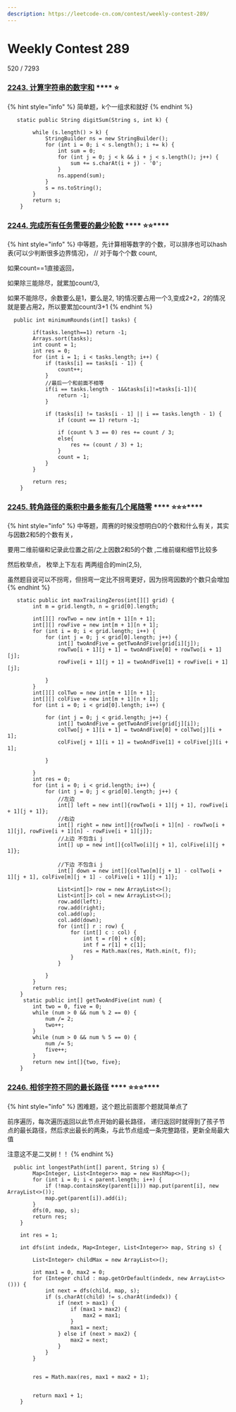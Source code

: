 ```yaml
---
description: https://leetcode-cn.com/contest/weekly-contest-289/
---
```


# Weekly Contest 289

520 / 7293 &#x20;

### [**2243. 计算字符串的数字和**](https://leetcode-cn.com/problems/calculate-digit-sum-of-a-string/) **** :star:

{% hint style="info" %}
简单题，k个一组求和就好
{% endhint %}

```
   static public String digitSum(String s, int k) {

        while (s.length() > k) {
            StringBuilder ns = new StringBuilder();
            for (int i = 0; i < s.length(); i += k) {
                int sum = 0;
                for (int j = 0; j < k && i + j < s.length(); j++) {
                    sum += s.charAt(i + j) - '0';
                }
                ns.append(sum);
            }
            s = ns.toString();
        }
        return s;
    }
```

### [**2244. 完成所有任务需要的最少轮数**](https://leetcode-cn.com/problems/minimum-rounds-to-complete-all-tasks/) **** :star::star:****

{% hint style="info" %}
中等题，先计算相等数字的个数，可以排序也可以hash表(可以少判断很多边界情况)， // 对于每个个数 count,&#x20;

&#x20;如果count==1直接返回，&#x20;

如果除三能除尽，就累加count/3,&#x20;

如果不能除尽，余数要么是1，要么是2, 1的情况要占用一个3,变成2+2，2的情况就是要占用2，所以要累加count/3+1
{% endhint %}

```
  public int minimumRounds(int[] tasks) {

        if(tasks.length==1) return -1;
        Arrays.sort(tasks);
        int count = 1;
        int res = 0;
        for (int i = 1; i < tasks.length; i++) {
            if (tasks[i] == tasks[i - 1]) {
                count++;
            }
            //最后一个和前面不相等
            if(i == tasks.length - 1&&tasks[i]!=tasks[i-1]){
                return -1;
            }

            if (tasks[i] != tasks[i - 1] || i == tasks.length - 1) {
                if (count == 1) return -1;

                if (count % 3 == 0) res += count / 3;
                else{
                    res += (count / 3) + 1;
                }
                count = 1;
            }
        }

        return res;
    }
```

### [**2245. 转角路径的乘积中最多能有几个尾随零**](https://leetcode-cn.com/problems/maximum-trailing-zeros-in-a-cornered-path/) **** :star::star::star:****

{% hint style="info" %}
中等题，周赛的时候没想明白0的个数和什么有关，其实与因数2和5的个数有关，&#x20;

要用二维前缀和记录此位置之前/之上因数2和5的个数 ,二维前缀和细节比较多&#x20;

然后枚举点， 枚举上下左右 两两组合的min(2,5),&#x20;

虽然题目说可以不拐弯，但拐弯一定比不拐弯更好，因为拐弯因数的个数只会增加
{% endhint %}

```
   static public int maxTrailingZeros(int[][] grid) {
        int m = grid.length, n = grid[0].length;

        int[][] rowTwo = new int[m + 1][n + 1];
        int[][] rowFive = new int[m + 1][n + 1];
        for (int i = 0; i < grid.length; i++) {
            for (int j = 0; j < grid[0].length; j++) {
                int[] twoAndFive = getTwoAndFive(grid[i][j]);
                rowTwo[i + 1][j + 1] = twoAndFive[0] + rowTwo[i + 1][j];
                rowFive[i + 1][j + 1] = twoAndFive[1] + rowFive[i + 1][j];

            }
        }
        int[][] colTwo = new int[m + 1][n + 1];
        int[][] colFive = new int[m + 1][n + 1];
        for (int i = 0; i < grid[0].length; i++) {

            for (int j = 0; j < grid.length; j++) {
                int[] twoAndFive = getTwoAndFive(grid[j][i]);
                colTwo[j + 1][i + 1] = twoAndFive[0] + colTwo[j][i + 1];
                colFive[j + 1][i + 1] = twoAndFive[1] + colFive[j][i + 1];

            }

        }
        int res = 0;
        for (int i = 0; i < grid.length; i++) {
            for (int j = 0; j < grid[0].length; j++) {
                //左边
                int[] left = new int[]{rowTwo[i + 1][j + 1], rowFive[i + 1][j + 1]};
                //右边
                int[] right = new int[]{rowTwo[i + 1][n] - rowTwo[i + 1][j], rowFive[i + 1][n] - rowFive[i + 1][j]};
                //上边 不包含i j
                int[] up = new int[]{colTwo[i][j + 1], colFive[i][j + 1]};

                //下边 不包含i j
                int[] down = new int[]{colTwo[m][j + 1] - colTwo[i + 1][j + 1], colFive[m][j + 1] - colFive[i + 1][j + 1]};

                List<int[]> row = new ArrayList<>();
                List<int[]> col = new ArrayList<>();
                row.add(left);
                row.add(right);
                col.add(up);
                col.add(down);
                for (int[] r : row) {
                    for (int[] c : col) {
                        int t = r[0] + c[0];
                        int f = r[1] + c[1];
                        res = Math.max(res, Math.min(t, f));
                    }
                }

            }
        }
        return res;
    }
     static public int[] getTwoAndFive(int num) {
        int two = 0, five = 0;
        while (num > 0 && num % 2 == 0) {
            num /= 2;
            two++;
        }
        while (num > 0 && num % 5 == 0) {
            num /= 5;
            five++;
        }
        return new int[]{two, five};
    }
```

### [**2246. 相邻字符不同的最长路径**](https://leetcode-cn.com/problems/longest-path-with-different-adjacent-characters/) **** :star::star::star:****

{% hint style="info" %}
困难题，这个题比前面那个题就简单点了&#x20;

前序遍历，每次遍历返回以此节点开始的最长路径， 递归返回时就得到了孩子节点的最长路径，然后求出最长的两条，与此节点组成一条完整路径，更新全局最大值&#x20;

注意这不是二叉树！！
{% endhint %}

```
  public int longestPath(int[] parent, String s) {
        Map<Integer, List<Integer>> map = new HashMap<>();
        for (int i = 0; i < parent.length; i++) {
            if (!map.containsKey(parent[i])) map.put(parent[i], new ArrayList<>());
            map.get(parent[i]).add(i);
        }
        dfs(0, map, s);
        return res;
    }

    int res = 1;

    int dfs(int indedx, Map<Integer, List<Integer>> map, String s) {

        List<Integer> childMax = new ArrayList<>();

        int max1 = 0, max2 = 0;
        for (Integer child : map.getOrDefault(indedx, new ArrayList<>())) {
            int next = dfs(child, map, s);
            if (s.charAt(child) != s.charAt(indedx)) {
                if (next > max1) {
                    if (max1 > max2) {
                        max2 = max1;
                    }
                    max1 = next;
                } else if (next > max2) {
                    max2 = next;
                }
            }
        }


        res = Math.max(res, max1 + max2 + 1);


        return max1 + 1;
    }
```
